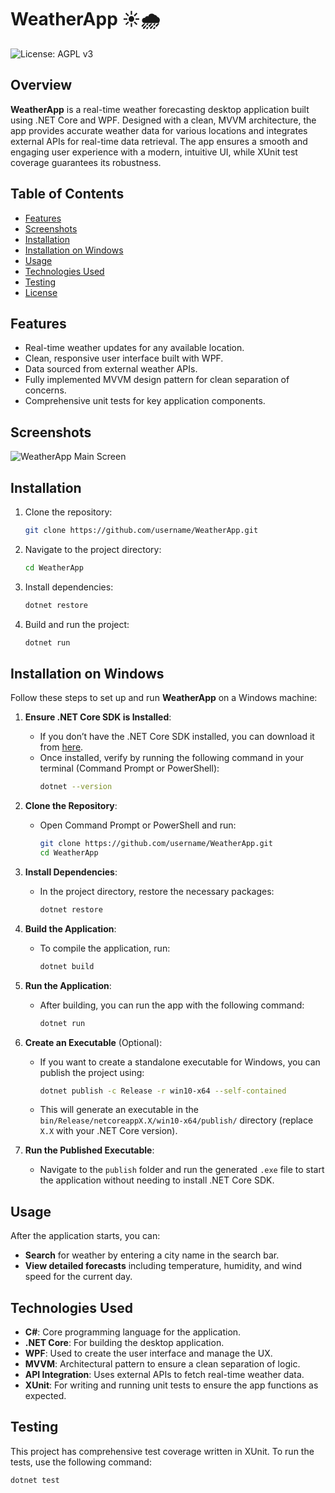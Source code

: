 # WeatherApp ☀️🌧️

<!-- ![Build Status](https://img.shields.io/github/workflow/status/username/WeatherApp/CI) -->
![License: AGPL v3](https://img.shields.io/badge/license-AGPLv3-blue.svg)

## Overview
**WeatherApp** is a real-time weather forecasting desktop application built using .NET Core and WPF. Designed with a clean, MVVM architecture, the app provides accurate weather data for various locations and integrates external APIs for real-time data retrieval. The app ensures a smooth and engaging user experience with a modern, intuitive UI, while XUnit test coverage guarantees its robustness.

## Table of Contents
- [Features](#features)
- [Screenshots](#screenshots)
- [Installation](#installation)
- [Installation on Windows](#installation-on-windows)
- [Usage](#usage)
- [Technologies Used](#technologies-used)
- [Testing](#testing)
- [License](#license)

## Features
- Real-time weather updates for any available location.
- Clean, responsive user interface built with WPF.
- Data sourced from external weather APIs.
- Fully implemented MVVM design pattern for clean separation of concerns.
- Comprehensive unit tests for key application components.

## Screenshots
![WeatherApp Main Screen](./assets/weatherapp_screenshot.png)

## Installation

1. Clone the repository:
    ```bash
    git clone https://github.com/username/WeatherApp.git
    ```

2. Navigate to the project directory:
    ```bash
    cd WeatherApp
    ```

3. Install dependencies:
    ```bash
    dotnet restore
    ```

4. Build and run the project:
    ```bash
    dotnet run
    ```

## Installation on Windows
Follow these steps to set up and run **WeatherApp** on a Windows machine:

1. **Ensure .NET Core SDK is Installed**:
   - If you don’t have the .NET Core SDK installed, you can download it from [here](https://dotnet.microsoft.com/download/dotnet-core).
   - Once installed, verify by running the following command in your terminal (Command Prompt or PowerShell):
     ```bash
     dotnet --version
     ```

2. **Clone the Repository**:
   - Open Command Prompt or PowerShell and run:
     ```bash
     git clone https://github.com/username/WeatherApp.git
     cd WeatherApp
     ```

3. **Install Dependencies**:
   - In the project directory, restore the necessary packages:
     ```bash
     dotnet restore
     ```

4. **Build the Application**:
   - To compile the application, run:
     ```bash
     dotnet build
     ```

5. **Run the Application**:
   - After building, you can run the app with the following command:
     ```bash
     dotnet run
     ```

6. **Create an Executable** (Optional):
   - If you want to create a standalone executable for Windows, you can publish the project using:
     ```bash
     dotnet publish -c Release -r win10-x64 --self-contained
     ```
   - This will generate an executable in the `bin/Release/netcoreappX.X/win10-x64/publish/` directory (replace `X.X` with your .NET Core version).

7. **Run the Published Executable**:
   - Navigate to the `publish` folder and run the generated `.exe` file to start the application without needing to install .NET Core SDK.

## Usage
After the application starts, you can:
- **Search** for weather by entering a city name in the search bar.
- **View detailed forecasts** including temperature, humidity, and wind speed for the current day.

## Technologies Used
- **C#**: Core programming language for the application.
- **.NET Core**: For building the desktop application.
- **WPF**: Used to create the user interface and manage the UX.
- **MVVM**: Architectural pattern to ensure a clean separation of logic.
- **API Integration**: Uses external APIs to fetch real-time weather data.
- **XUnit**: For writing and running unit tests to ensure the app functions as expected.

## Testing
This project has comprehensive test coverage written in XUnit. To run the tests, use the following command:
```bash
dotnet test
